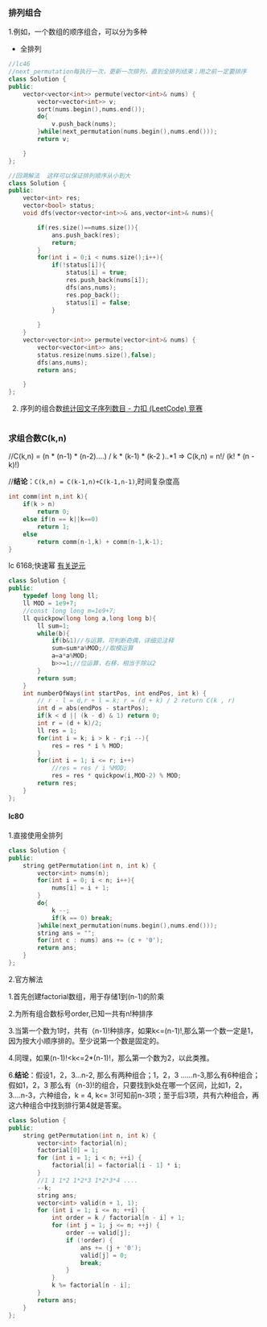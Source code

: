 ### 排列组合

1.例如，一个数组的顺序组合，可以分为多种

* 全排列

```c++
//lc46
//next_permutation每执行一次，更新一次排列，直到全排列结束；用之前一定要排序
class Solution {
public:
    vector<vector<int>> permute(vector<int>& nums) {
        vector<vector<int>> v;
        sort(nums.begin(),nums.end());
        do{
            v.push_back(nums);
        }while(next_permutation(nums.begin(),nums.end()));
        return v;

    }
};

//回溯解法  这样可以保证排列顺序从小到大
class Solution {
public:
    vector<int> res;
    vector<bool> status;
    void dfs(vector<vector<int>>& ans,vector<int>& nums){

        if(res.size()==nums.size()){
            ans.push_back(res);
            return;
        }
        for(int i = 0;i < nums.size();i++){
            if(!status[i]){
                status[i] = true;
                res.push_back(nums[i]);
                dfs(ans,nums);
                res.pop_back();
                status[i] = false;
            }
            
        }
    }
    vector<vector<int>> permute(vector<int>& nums) {
        vector<vector<int>> ans;
        status.resize(nums.size(),false);
        dfs(ans,nums);
        return ans;

    }
};

```

2. 序列的组合数[统计回文子序列数目 - 力扣 (LeetCode) 竞赛](https://leetcode.cn/contest/biweekly-contest-92/problems/count-palindromic-subsequences/)

```cpp

```



### 求组合数C(k,n)

//C(k,n) = (n * (n-1) * (n-2)....) / k * (k-1) * (k-2 )..*1   =>  C(k,n) = n!/ (k! * (n - k)!)

//**结论**：`C(k,n) = C(k-1,n)+C(k-1,n-1)`,时间复杂度高

```c++
int comm(int n,int k){
	if(k > n)
		return 0;
	else if(n == k||k==0)
		return 1;
	else
		return comm(n-1,k) + comm(n-1,k-1);
}
```

lc 6168;快速幂  [有关逆元](./求逆元)

```c++
class Solution {
public:
    typedef long long ll;
    ll MOD = 1e9+7;
    //const long long m=1e9+7;
	ll quickpow(long long a,long long b){
        ll sum=1;
        while(b){
            if(b&1)//与运算，可判断奇偶，详细见注释
            sum=sum*a%MOD;//取模运算
            a=a*a%MOD;
            b>>=1;//位运算，右移，相当于除以2
        }
		return sum;
	}
    int numberOfWays(int startPos, int endPos, int k) {
        // r - l = d,r + l = k; r = (d + k) / 2 return C(k , r)
        int d = abs(endPos - startPos);
        if(k < d || (k - d) & 1) return 0;
        int r = (d + k)/2;
        ll res = 1;
        for(int i = k; i > k - r;i --){
            res = res * i % MOD;
        }
        for(int i = 1; i <= r; i++)
            //res = res / i %MOD;
            res = res * quickpow(i,MOD-2) % MOD;
        return res;
    }
};
```

#### lc80

1.直接使用全排列

```c++
class Solution {
public:
    string getPermutation(int n, int k) {
        vector<int> nums(n);
        for(int i = 0; i < n; i++){
            nums[i] = i + 1;
        }
        do{
            k --;
            if(k == 0) break;
        }while(next_permutation(nums.begin(),nums.end()));
        string ans = "";
        for(int c : nums) ans += (c + '0');
        return ans;
    }
};
```

2.官方解法

1.首先创建factorial数组，用于存储1到(n-1)的阶乘

2.为所有组合数标号order,已知一共有n!种排序

3.当第一个数为1时，共有（n-1)!种排序，如果k<=(n-1)!,那么第一个数一定是1，因为按大小顺序排的。至少说第一个数是固定的。

4.同理，如果(n-1)!<k<=2*(n-1)!，那么第一个数为2，以此类推。

6.**结论**：假设1，2，3...n-2, 那么有两种组合；1，2，3 ......n-3,那么有6种组合；假如1，2，3 那么有（n-3)!的组合，只要找到k处在哪一个区间，比如1，2，3....n-3，六种组合，k  = 4, k<= 3!可知前n-3项；至于后3项，共有六种组合，再这六种组合中找到排行第4就是答案。



```c++
class Solution {
public:
    string getPermutation(int n, int k) {
        vector<int> factorial(n);
        factorial[0] = 1;
        for (int i = 1; i < n; ++i) {
            factorial[i] = factorial[i - 1] * i;
        }
        //1 1 1*2 1*2*3 1*2*3*4 ....
        --k;
        string ans;
        vector<int> valid(n + 1, 1);
        for (int i = 1; i <= n; ++i) {
            int order = k / factorial[n - i] + 1;  
            for (int j = 1; j <= n; ++j) {
                order -= valid[j];
                if (!order) {
                    ans += (j + '0');
                    valid[j] = 0;
                    break;
                }
            }
            k %= factorial[n - i];
        }   
        return ans;     
    }
};
```

